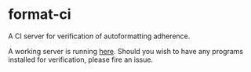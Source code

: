 # format-ci
A CI server for verification of autoformatting adherence.

A working server is running [here](http://format-ci.nabijaczleweli.xyz:1082). Should you wish to have any programs installed for verification, please fire an issue.
